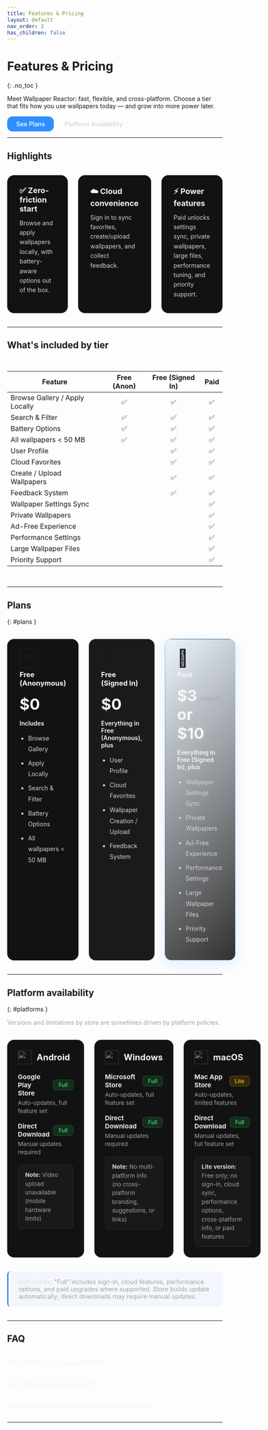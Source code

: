 ```yaml
---
title: Features & Pricing
layout: default
nav_order: 2
has_children: false
---
```


# Features & Pricing
{: .no_toc }

Meet Wallpaper Reactor: fast, flexible, and cross-platform. Choose a tier that fits how you use wallpapers today — and grow into more power later.

<div class="mt-4">
  <a href="#plans" class="btn btn-primary">See Plans</a>
  <a href="#platforms" class="btn">Platform Availability</a>
</div>

---

## Highlights

<div class="cards" markdown="0">
  <div class="card">
    <h3>✅ Zero-friction start</h3>
    <p>Browse and apply wallpapers locally, with battery-aware options out of the box.</p>
  </div>
  <div class="card">
    <h3>☁️ Cloud convenience</h3>
    <p>Sign in to sync favorites, create/upload wallpapers, and collect feedback.</p>
  </div>
  <div class="card">
    <h3>⚡ Power features</h3>
    <p>Paid unlocks settings sync, private wallpapers, large files, performance tuning, and priority support.</p>
  </div>
</div>

---

## What's included by tier

<div class="overflow-auto" markdown="1">

| Feature                          | Free (Anon) | Free (Signed In) | Paid |
|---|:--:|:--:|:--:|
| Browse Gallery / Apply Locally   | ✅ | ✅ | ✅ |
| Search & Filter                  | ✅ | ✅ | ✅ |
| Battery Options                  | ✅ | ✅ | ✅ |
| All wallpapers < 50 MB           | ✅ | ✅ | ✅ |
| User Profile                     |  | ✅ | ✅ |
| Cloud Favorites                  |  | ✅ | ✅ |
| Create / Upload Wallpapers       |  | ✅ | ✅ |
| Feedback System                  |  | ✅ | ✅ |
| Wallpaper Settings Sync          |  |  | ✅ |
| Private Wallpapers               |  |  | ✅ |
| Ad-Free Experience               |  |  | ✅ |
| Performance Settings             |  |  | ✅ |
| Large Wallpaper Files            |  |  | ✅ |
| Priority Support                 |  |  | ✅ |

</div>

---

## Plans
{: #plans }

<div class="pricing-grid" markdown="0">
  <div class="plan">
    <span class="plan-emoji">🆓</span>
    <h3>Free (Anonymous)</h3>
    <div class="price">$0</div>
    <p><strong>Includes</strong></p>
    <ul>
      <li>Browse Gallery</li>
      <li>Apply Locally</li>
      <li>Search & Filter</li>
      <li>Battery Options</li>
      <li>All wallpapers &lt; 50 MB</li>
    </ul>
  </div>

  <div class="plan plan-outline">
    <span class="plan-emoji">👤</span>
    <h3>Free (Signed In)</h3>
    <div class="price">$0</div>
    <p><strong>Everything in Free (Anonymous), plus</strong></p>
    <ul>
      <li>User Profile</li>
      <li>Cloud Favorites</li>
      <li>Wallpaper Creation / Upload</li>
      <li>Feedback System</li>
    </ul>
  </div>

  <div class="plan plan-primary">
    <span class="plan-emoji">💎</span>
    <h3>Paid</h3>
    <div class="price">$3<span class="unit">/month</span> or $10<span class="unit">/year</span></div>
    <p><strong>Everything in Free (Signed In), plus</strong></p>
    <ul>
      <li>Wallpaper Settings Sync</li>
      <li>Private Wallpapers</li>
      <li>Ad-Free Experience</li>
      <li>Performance Settings</li>
      <li>Large Wallpaper Files</li>
      <li>Priority Support</li>
    </ul>
  </div>
</div>

---

## Platform availability
{: #platforms }

<p style="color: #a3a3a3; margin-bottom: 2rem; max-width: 48rem;">Versions and limitations by store are sometimes driven by platform policies.</p>

<div class="platform-grid" markdown="0">
  <div class="platform-card">
    <div class="platform-header">
      <img src="{{ '/assets/images/android-logo-fill.svg' | relative_url }}" alt="" class="platform-icon" />
      <h3>Android</h3>
    </div>
    <div class="platform-options">
      <div class="platform-option">
        <div class="option-title">
          <strong>Google Play Store</strong>
          <span class="label label-green">Full</span>
        </div>
        <p class="option-note">Auto-updates, full feature set</p>
      </div>
      <div class="platform-option">
        <div class="option-title">
          <strong>Direct Download</strong>
          <span class="label label-green">Full</span>
        </div>
        <p class="option-note">Manual updates required</p>
      </div>
    </div>
    <div class="platform-limitation">
      <strong>Note:</strong> Video upload unavailable (mobile hardware limits)
    </div>
  </div>

  <div class="platform-card">
    <div class="platform-header">
      <img src="{{ '/assets/images/windows-logo-fill.svg' | relative_url }}" alt="" class="platform-icon" />
      <h3>Windows</h3>
    </div>
    <div class="platform-options">
      <div class="platform-option">
        <div class="option-title">
          <strong>Microsoft Store</strong>
          <span class="label label-green">Full</span>
        </div>
        <p class="option-note">Auto-updates, full feature set</p>
      </div>
      <div class="platform-option">
        <div class="option-title">
          <strong>Direct Download</strong>
          <span class="label label-green">Full</span>
        </div>
        <p class="option-note">Manual updates required</p>
      </div>
    </div>
    <div class="platform-limitation">
      <strong>Note:</strong> No multi-platform info (no cross-platform branding, suggestions, or links)
    </div>
  </div>

  <div class="platform-card">
    <div class="platform-header">
      <img src="{{ '/assets/images/apple-logo-fill.svg' | relative_url }}" alt="" class="platform-icon" />
      <h3>macOS</h3>
    </div>
    <div class="platform-options">
      <div class="platform-option">
        <div class="option-title">
          <strong>Mac App Store</strong>
          <span class="label label-yellow">Lite</span>
        </div>
        <p class="option-note">Auto-updates, limited features</p>
      </div>
      <div class="platform-option">
        <div class="option-title">
          <strong>Direct Download</strong>
          <span class="label label-green">Full</span>
        </div>
        <p class="option-note">Manual updates, full feature set</p>
      </div>
    </div>
    <div class="platform-limitation">
      <strong>Lite version:</strong> Free only; no sign-in, cloud sync, performance options, cross-platform info, or paid features
    </div>
  </div>
</div>

<div style="background: rgba(59, 130, 246, 0.05); border-left: 3px solid #3b82f6; padding: 1rem 1.5rem; border-radius: 0.5rem; margin: 2rem 0;">
  <p style="color: #a3a3a3; margin: 0; font-size: 0.9rem;">
    <strong style="color: #e5e5e5;">Full vs Lite:</strong> "Full" includes sign-in, cloud features, performance options, and paid upgrades where supported. Store builds update automatically; direct downloads may require manual updates.
  </p>
</div>

---

## FAQ
<details>
<summary>Can I start free and upgrade later?</summary>
Yes — your wallpapers and favorites carry over when you sign in and upgrade.
</details>
<details>
<summary>Do I need an account to use it?</summary>
No. You can browse and apply locally without signing in. Sign in to sync favorites and upload.
</details>
<details>
<summary>Why are some features missing on specific stores?</summary>
Store policies and platform capabilities sometimes require adjusted feature sets. Direct downloads usually provide the most complete experience.
</details>

---

<style>
/* Modern dark theme styling matching the Wallpaper Reactor design system */

/* Pricing Grid */
.pricing-grid {
  display: grid;
  grid-template-columns: 1fr;
  gap: 1.5rem;
  margin: 2rem 0;
}

.plan {
  background: #121212;
  border: 1px solid rgba(255, 255, 255, 0.1);
  border-radius: 1rem;
  padding: 1.5rem 1.75rem;
  transition: all 0.3s ease;
}

.plan:hover {
  border-color: rgba(90, 163, 255, 0.3);
  box-shadow: 0 8px 32px rgba(0, 0, 0, 0.4);
  transform: translateY(-2px);
}

.plan-outline {
  background: #1a1a1a;
  border-color: rgba(255, 255, 255, 0.15);
}

.plan-primary {
  background: linear-gradient(135deg, rgba(48, 143, 255, 0.08), rgba(26, 26, 26, 0.9));
  border-color: rgba(48, 143, 255, 0.4);
  box-shadow: 0 8px 32px rgba(48, 143, 255, 0.15);
}

.plan-primary:hover {
  border-color: rgba(48, 143, 255, 0.6);
  box-shadow: 0 12px 48px rgba(48, 143, 255, 0.25);
}

.plan .price {
  font-size: 2.25rem;
  font-weight: 700;
  margin-bottom: 0.5rem;
  color: #f5f5f5;
}

.plan .unit {
  font-size: 1rem;
  font-weight: 500;
  opacity: 0.7;
  margin-left: 0.25rem;
  color: #a3a3a3;
}

.plan h3 {
  color: #f5f5f5;
  margin-top: 0;
}

.plan p,
.plan li {
  color: #d4d4d4;
}

.plan strong {
  color: #f5f5f5;
  font-weight: 600;
}

.plan ul {
  margin: 0.75rem 0;
  padding-left: 1.25rem;
  list-style-position: outside;
}

.plan li {
  color: #d4d4d4;
  line-height: 1.8;
  margin-bottom: 0.5rem;
}

/* Cards Grid */
.cards {
  display: grid;
  gap: 1.5rem;
  grid-template-columns: 1fr;
  list-style: none;
  padding: 0;
  margin: 2rem 0;
}

.card {
  background: #121212;
  border: 1px solid rgba(255, 255, 255, 0.1);
  border-radius: 1rem;
  padding: 1.5rem 1.75rem;
  transition: all 0.3s ease;
}

.card:hover {
  border-color: rgba(90, 163, 255, 0.3);
  box-shadow: 0 8px 32px rgba(0, 0, 0, 0.3);
  transform: translateY(-2px);
}

.card h3 {
  color: #f5f5f5;
  margin-top: 0;
  margin-bottom: 0.75rem;
  font-size: 1.125rem;
}

.card p {
  color: #d4d4d4;
  line-height: 1.6;
  margin: 0.5rem 0;
}

.card ul {
  margin: 0.5rem 0;
  padding-left: 1.25rem;
  list-style-position: outside;
}

.card li {
  color: #d4d4d4;
  line-height: 1.8;
  margin-bottom: 0.5rem;
}

.card .label {
  margin-left: 0.5rem;
}

/* Text Utilities */
.text-grey {
  color: #a3a3a3;
}

.text-small {
  font-size: 0.875rem;
}

.mt-2 {
  margin-top: 0.5rem;
}

.mt-4 {
  margin-top: 1rem;
}

.mb-1 {
  margin-bottom: 0.25rem;
}

/* Buttons */
.btn {
  display: inline-block;
  padding: 0.5rem 1.25rem;
  border-radius: 0.75rem;
  font-weight: 500;
  font-size: 0.9rem;
  transition: all 0.2s ease;
  text-decoration: none;
  border: 1px solid rgba(255, 255, 255, 0.2);
  color: #d4d4d4;
  background: transparent;
}

.btn:hover {
  background: rgba(255, 255, 255, 0.05);
  border-color: rgba(255, 255, 255, 0.3);
  transform: translateY(-1px);
}

.btn-primary {
  background: #308fff;
  color: #ffffff;
  border-color: #308fff;
}

.btn-primary:hover {
  background: #5aa3ff;
  border-color: #5aa3ff;
}

/* Labels */
.label {
  display: inline-block;
  padding: 0.25rem 0.75rem;
  border-radius: 0.5rem;
  font-size: 0.8rem;
  font-weight: 500;
  background: rgba(255, 255, 255, 0.1);
  color: #d4d4d4;
  border: 1px solid rgba(255, 255, 255, 0.15);
}

.label-green {
  background: rgba(34, 197, 94, 0.15);
  color: #4ade80;
  border-color: rgba(34, 197, 94, 0.3);
}

.label-blue {
  background: rgba(48, 143, 255, 0.15);
  color: #5aa3ff;
  border-color: rgba(48, 143, 255, 0.3);
}

/* Responsive */
@media (min-width: 700px) {
  .pricing-grid {
    grid-template-columns: repeat(3, 1fr);
  }
  .cards {
    grid-template-columns: repeat(3, 1fr);
  }
}

/* FAQ styling */
details {
  border-bottom: 1px solid rgba(255, 255, 255, 0.1);
  padding: 1rem 0;
}

details summary {
  cursor: pointer;
  color: #f5f5f5;
  font-weight: 500;
  list-style: none;
  display: flex;
  align-items: center;
  justify-content: space-between;
}

details summary::-webkit-details-marker {
  display: none;
}

details[open] summary {
  color: #5aa3ff;
}

details p {
  margin-top: 0.75rem;
  color: #d4d4d4;
  line-height: 1.6;
}

/* Overflow wrapper for table */
.overflow-auto {
  overflow-x: auto;
  margin: 2rem 0;
}

/* Plan emoji styling */
.plan-emoji {
  font-size: 2.5rem;
  display: block;
  margin-bottom: 0.5rem;
  line-height: 1;
}

/* Platform Grid */
.platform-grid {
  display: grid;
  grid-template-columns: 1fr;
  gap: 1.5rem;
  margin: 2rem 0;
}

@media (min-width: 700px) {
  .platform-grid {
    grid-template-columns: repeat(3, 1fr);
  }
}

.platform-card {
  background: #121212;
  border: 1px solid rgba(255, 255, 255, 0.1);
  border-radius: 1rem;
  padding: 1.5rem;
  transition: all 0.3s ease;
  display: flex;
  flex-direction: column;
  gap: 1.25rem;
}

.platform-card:hover {
  border-color: rgba(90, 163, 255, 0.3);
  box-shadow: 0 8px 32px rgba(0, 0, 0, 0.3);
  transform: translateY(-2px);
}

.platform-header {
  display: flex;
  align-items: center;
  gap: 0.75rem;
}

.platform-icon {
  width: 2rem;
  height: 2rem;
  flex-shrink: 0;
  filter: invert(1) brightness(0.9);
  transition: all 0.3s ease;
}

.platform-card:hover .platform-icon {
  filter: invert(1) brightness(1.1);
  transform: scale(1.05);
}

.platform-header h3 {
  margin: 0;
  color: #f5f5f5;
  font-size: 1.25rem;
}

.platform-options {
  display: flex;
  flex-direction: column;
  gap: 1rem;
}

.platform-option {
  display: flex;
  flex-direction: column;
  gap: 0.25rem;
}

.option-title {
  display: flex;
  align-items: center;
  justify-content: space-between;
  gap: 0.5rem;
}

.option-title strong {
  color: #e5e5e5;
  font-size: 0.95rem;
}

.option-note {
  color: #a3a3a3;
  font-size: 0.85rem;
  margin: 0;
  line-height: 1.4;
}

.platform-limitation {
  background: rgba(255, 255, 255, 0.03);
  border: 1px solid rgba(255, 255, 255, 0.08);
  border-radius: 0.5rem;
  padding: 0.75rem 1rem;
  font-size: 0.85rem;
  color: #a3a3a3;
  line-height: 1.5;
}

.platform-limitation strong {
  color: #d4d4d4;
}

.label-yellow {
  background: rgba(234, 179, 8, 0.15);
  color: #fbbf24;
  border-color: rgba(234, 179, 8, 0.3);
}

</style>
